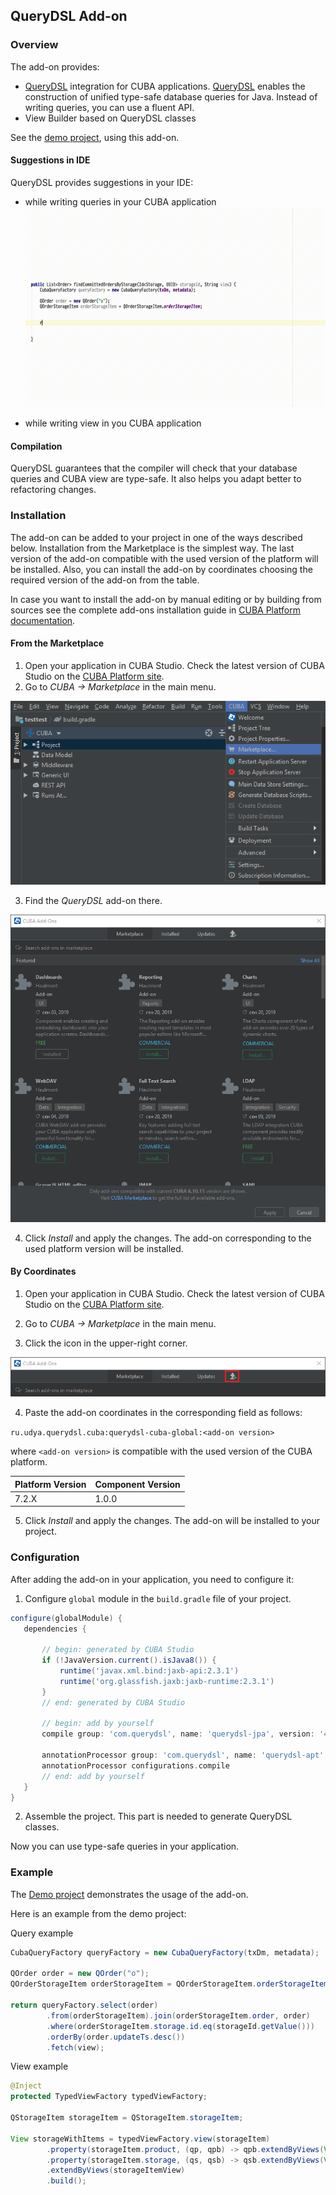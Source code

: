 ## QueryDSL Add-on

### Overview

The add-on provides:
- [QueryDSL](http://www.querydsl.com/) integration for CUBA applications. [QueryDSL](http://www.querydsl.com/) enables the construction of unified type-safe database queries for Java. Instead of writing queries, you can use a fluent API.
- View Builder based on QueryDSL classes

See the [demo project](https://github.com/ikuchmin/querydsl-shop), using this add-on.

#### Suggestions in IDE

QueryDSL provides suggestions in your IDE:

- while writing queries in your CUBA application
  ![Alt Text](doc/query_dsl_support.gif)

- while writing view in you CUBA application

#### Compilation

QueryDSL guarantees that the compiler will check that your database queries and CUBA view are type-safe. It also helps you adapt better to refactoring changes.


### Installation

The add-on can be added to your project in one of the ways described below. Installation from the Marketplace is the simplest way. The last version of the add-on compatible with the used version of the platform will be installed.
Also, you can install the add-on by coordinates choosing the required version of the add-on from the table.

In case you want to install the add-on by manual editing or by building from sources see the complete add-ons installation guide in [CUBA Platform documentation](https://doc.cuba-platform.com/manual-latest/manual.html#app_components_usage).

#### From the Marketplace

1. Open your application in CUBA Studio. Check the latest version of CUBA Studio on the [CUBA Platform site](https://www.cuba-platform.com/download/previous-studio/).
2. Go to *CUBA -> Marketplace* in the main menu.

 ![marketplace](img/marketplace.png)

3. Find the *QueryDSL* add-on there.

 ![addons](img/addons.png)

4. Click *Install* and apply the changes. The add-on corresponding to the used platform version will be installed.

#### By Сoordinates

1. Open your application in CUBA Studio. Check the latest version of CUBA Studio on the [CUBA Platform site](https://www.cuba-platform.com/download/previous-studio/).

2. Go to *CUBA -> Marketplace* in the main menu.

3. Click the icon in the upper-right corner.

 ![by-coordinates](img/by-coordinates.png)

4. Paste the add-on coordinates in the corresponding field as follows:

 `ru.udya.querydsl.cuba:querydsl-cuba-global:<add-on version>`

 where `<add-on version>` is compatible with the used version of the CUBA platform.

 | Platform Version | Component Version |
|-------------------|-------------------|
| 7.2.X             | 1.0.0             |

5. Click *Install* and apply the changes. The add-on will be installed to your project.

### Configuration

After adding the add-on in your application, you need to configure it:

1. Configure `global` module in the `build.gradle` file of your project.

 ```groovy
configure(globalModule) {
    dependencies {
    
        // begin: generated by CUBA Studio
        if (!JavaVersion.current().isJava8()) {
            runtime('javax.xml.bind:jaxb-api:2.3.1')
            runtime('org.glassfish.jaxb:jaxb-runtime:2.3.1')
        }
        // end: generated by CUBA Studio

        // begin: add by yourself
        compile group: 'com.querydsl', name: 'querydsl-jpa', version: '4.1.4'

        annotationProcessor group: 'com.querydsl', name: 'querydsl-apt', version: '4.1.4', classifier: 'jpa'
        annotationProcessor configurations.compile
        // end: add by yourself
    }
} 
```

2. Assemble the project. This part is needed to generate QueryDSL classes.

Now you can use type-safe queries in your application.

### Example

The [Demo project](https://github.com/ikuchmin/querydsl-shop) demonstrates the usage of the add-on.

Here is an example from the demo project:

Query example
```java
CubaQueryFactory queryFactory = new CubaQueryFactory(txDm, metadata);

QOrder order = new QOrder("o");
QOrderStorageItem orderStorageItem = QOrderStorageItem.orderStorageItem;

return queryFactory.select(order)
        .from(orderStorageItem).join(orderStorageItem.order, order)
        .where(orderStorageItem.storage.id.eq(storageId.getValue()))
        .orderBy(order.updateTs.desc())
        .fetch(view);
```

View example
```java
@Inject
protected TypedViewFactory typedViewFactory;

QStorageItem storageItem = QStorageItem.storageItem;

View storageWithItems = typedViewFactory.view(storageItem)
        .property(storageItem.product, (qp, qpb) -> qpb.extendByViews(View.LOCAL))
        .property(storageItem.storage, (qs, qsb) -> qsb.extendByViews(View.LOCAL))
        .extendByViews(storageItemView)
        .build();

```